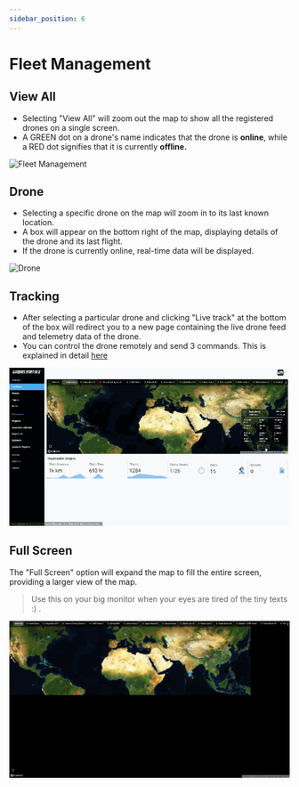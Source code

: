 ```yaml
---
sidebar_position: 6
---
```


# Fleet Management

## View All

- Selecting "View All" will zoom out the map to show all the registered drones on a single screen.
- A GREEN dot on a drone's name indicates that the drone is **online**, while a RED dot signifies that it is currently **offline.**

![Fleet Management](img/view-all.gif)

## Drone

- Selecting a specific drone on the map will zoom in to its last known location.
- A box will appear on the bottom right of the map, displaying details of the drone and its last flight.
- If the drone is currently online, real-time data will be displayed.

![Drone](img/live-telem-specific-drone.gif)

## Tracking

- After selecting a particular drone and clicking "Live track" at the bottom of the box will redirect you to a new page containing the live drone feed and telemetry data of the drone.
- You can control the drone remotely and send 3 commands. This is explained in detail [here](/docs/next-console/features/flight-operations.md)

![Tracking](img/livetrack.gif)

## Full Screen

The "Full Screen" option will expand the map to fill the entire screen, providing a larger view of the map.

> Use this on your big monitor when your eyes are tired of the tiny texts :) .

![Full Screen](img/full-not-working.png)
